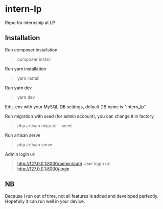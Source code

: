 # intern-lp
Repo for internship at LP

## Installation
Run composer installation
> composer install

Run yarn installation
> yarn install

Run yarn dev
> yarn dev

Edit .env with your MySQL DB settings, default DB name is "intern_lp"

Run migration with seed (for admin account), you can change it in factory
> php artisan migrate --seed

Run artisan serve
> php artisan serve

Admin login url
> http://127.0.0.1:8000/admin/auth
User login url
> http://127.0.0.1:8000/login


## NB
Because I run out of time, not all features is added and developed perfectly. Hopefully it can run well in your device.
